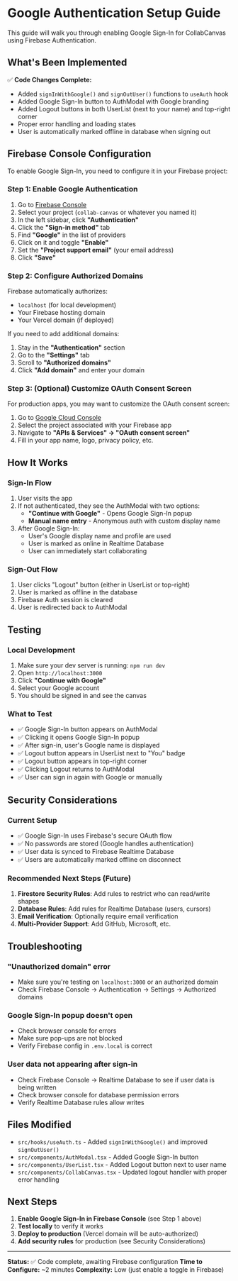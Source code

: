 # Google Authentication Setup Guide

This guide will walk you through enabling Google Sign-In for CollabCanvas using Firebase Authentication.

## What's Been Implemented

✅ **Code Changes Complete:**
- Added `signInWithGoogle()` and `signOutUser()` functions to `useAuth` hook
- Added Google Sign-In button to AuthModal with Google branding
- Added Logout buttons in both UserList (next to your name) and top-right corner
- Proper error handling and loading states
- User is automatically marked offline in database when signing out

## Firebase Console Configuration

To enable Google Sign-In, you need to configure it in your Firebase project:

### Step 1: Enable Google Authentication

1. Go to [Firebase Console](https://console.firebase.google.com/)
2. Select your project (`collab-canvas` or whatever you named it)
3. In the left sidebar, click **"Authentication"**
4. Click the **"Sign-in method"** tab
5. Find **"Google"** in the list of providers
6. Click on it and toggle **"Enable"**
7. Set the **"Project support email"** (your email address)
8. Click **"Save"**

### Step 2: Configure Authorized Domains

Firebase automatically authorizes:
- `localhost` (for local development)
- Your Firebase hosting domain
- Your Vercel domain (if deployed)

If you need to add additional domains:
1. Stay in the **"Authentication"** section
2. Go to the **"Settings"** tab
3. Scroll to **"Authorized domains"**
4. Click **"Add domain"** and enter your domain

### Step 3: (Optional) Customize OAuth Consent Screen

For production apps, you may want to customize the OAuth consent screen:

1. Go to [Google Cloud Console](https://console.cloud.google.com/)
2. Select the project associated with your Firebase app
3. Navigate to **"APIs & Services" → "OAuth consent screen"**
4. Fill in your app name, logo, privacy policy, etc.

## How It Works

### Sign-In Flow

1. User visits the app
2. If not authenticated, they see the AuthModal with two options:
   - **"Continue with Google"** - Opens Google Sign-In popup
   - **Manual name entry** - Anonymous auth with custom display name
3. After Google Sign-In:
   - User's Google display name and profile are used
   - User is marked as online in Realtime Database
   - User can immediately start collaborating

### Sign-Out Flow

1. User clicks "Logout" button (either in UserList or top-right)
2. User is marked as offline in the database
3. Firebase Auth session is cleared
4. User is redirected back to AuthModal

## Testing

### Local Development

1. Make sure your dev server is running: `npm run dev`
2. Open `http://localhost:3000`
3. Click **"Continue with Google"**
4. Select your Google account
5. You should be signed in and see the canvas

### What to Test

- ✅ Google Sign-In button appears on AuthModal
- ✅ Clicking it opens Google Sign-In popup
- ✅ After sign-in, user's Google name is displayed
- ✅ Logout button appears in UserList next to "You" badge
- ✅ Logout button appears in top-right corner
- ✅ Clicking Logout returns to AuthModal
- ✅ User can sign in again with Google or manually

## Security Considerations

### Current Setup

- ✅ Google Sign-In uses Firebase's secure OAuth flow
- ✅ No passwords are stored (Google handles authentication)
- ✅ User data is synced to Firebase Realtime Database
- ✅ Users are automatically marked offline on disconnect

### Recommended Next Steps (Future)

1. **Firestore Security Rules**: Add rules to restrict who can read/write shapes
2. **Database Rules**: Add rules for Realtime Database (users, cursors)
3. **Email Verification**: Optionally require email verification
4. **Multi-Provider Support**: Add GitHub, Microsoft, etc.

## Troubleshooting

### "Unauthorized domain" error

- Make sure you're testing on `localhost:3000` or an authorized domain
- Check Firebase Console → Authentication → Settings → Authorized domains

### Google Sign-In popup doesn't open

- Check browser console for errors
- Make sure pop-ups are not blocked
- Verify Firebase config in `.env.local` is correct

### User data not appearing after sign-in

- Check Firebase Console → Realtime Database to see if user data is being written
- Check browser console for database permission errors
- Verify Realtime Database rules allow writes

## Files Modified

- `src/hooks/useAuth.ts` - Added `signInWithGoogle()` and improved `signOutUser()`
- `src/components/AuthModal.tsx` - Added Google Sign-In button
- `src/components/UserList.tsx` - Added Logout button next to user name
- `src/components/CollabCanvas.tsx` - Updated logout handler with proper error handling

## Next Steps

1. **Enable Google Sign-In in Firebase Console** (see Step 1 above)
2. **Test locally** to verify it works
3. **Deploy to production** (Vercel domain will be auto-authorized)
4. **Add security rules** for production (see Security Considerations)

---

**Status:** ✅ Code complete, awaiting Firebase configuration
**Time to Configure:** ~2 minutes
**Complexity:** Low (just enable a toggle in Firebase)

